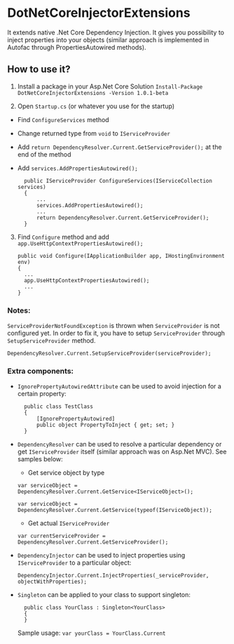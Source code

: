 # DotNetCoreInjectorExtensions

It extends native .Net Core Dependency Injection. It gives you possibility to inject properties into your objects (similar approach is implemented in Autofac through PropertiesAutowired methods).

## How to use it?

1. Install a package in your Asp.Net Core Solution
`Install-Package DotNetCoreInjectorExtensions -Version 1.0.1-beta`

2. Open `Startup.cs` (or whatever you use for the startup)
* Find `ConfigureServices` method
* Change returned type from `void` to `IServiceProvider`
* Add `return DependencyResolver.Current.GetServiceProvider();` at the end of the method
* Add `services.AddPropertiesAutowired();`

		public IServiceProvider ConfigureServices(IServiceCollection services)
		{
			...
			services.AddPropertiesAutowired();
			...
			return DependencyResolver.Current.GetServiceProvider();
		}

3.  Find `Configure` method and add `app.UseHttpContextPropertiesAutowired();`

		public void Configure(IApplicationBuilder app, IHostingEnvironment env)
		{
		  ...
		  app.UseHttpContextPropertiesAutowired();
		  ...
		}
		
### Notes:		
`ServiceProviderNotFoundException` is thrown when `ServiceProvider` is not configured yet. In order to fix it, you have to setup `ServiceProvider` through `SetupServiceProvider` method.

`DependencyResolver.Current.SetupServiceProvider(serviceProvider);`

### Extra components:

* `IgnorePropertyAutowiredAttribute` can be used to avoid injection for a certain property:

		public class TestClass
		{
			[IgnorePropertyAutowired]
			public object PropertyToInject { get; set; }
		}

* `DependencyResolver` can be used to resolve a particular dependency or get `IServiceProvider` itself (similar approach was on Asp.Net MVC). See samples below:

	* Get service object by type

	`var serviceObject = DependencyResolver.Current.GetService<IServiceObject>();`

	`var serviceObject = DependencyResolver.Current.GetService(typeof(IServiceObject));`

	* Get actual `IServiceProvider`

	`var currentServiceProvider = DependencyResolver.Current.GetServiceProvider();`

* `DependencyInjector` can be used to inject properties using `IServiceProvider` to a particular object:

	`DependencyInjector.Current.InjectProperties(_serviceProvider, objectWithProperties);`
	
* `Singleton` can be applied to your class to support singleton:

		public class YourClass : Singleton<YourClass>
		{
		}
		
	Sample usage:
	`var yourClass = YourClass.Current`
